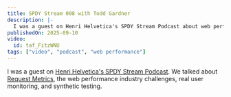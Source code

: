 ```yaml
---
title: SPDY Stream 008 with Todd Gardner
description: |-
  I was a guest on Henri Helvetica's SPDY Stream Podcast about web performance. We talked about industry challenges, real user monitoring, and synthetic testing.
publishedOn: 2025-09-10
video:
  id: taf_FitzWNU
tags: ["video", "podcast", "web performance"]
---
```


I was a guest on [Henri Helvetica's SPDY Stream Podcast](https://www.youtube.com/watch?v=rz6mpodOPy4&list=PLc_KoiGi3sLchTpBVRpQvLa4P_WSVgaZN). We talked about [Request Metrics](https://requestmetrics.com/), the web performance industry challenges, real user monitoring, and synthetic testing.

